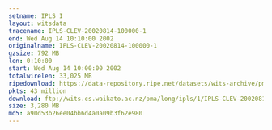 ```yaml
---
setname: IPLS I
layout: witsdata
tracename: IPLS-CLEV-20020814-100000-1
end: Wed Aug 14 10:10:00 2002
originalname: IPLS-CLEV-20020814-100000-1
gzsize: 792 MB
len: 0:10:00
start: Wed Aug 14 10:00:00 2002
totalwirelen: 33,025 MB
ripedownload: https://data-repository.ripe.net/datasets/wits-archive/pma/long/ipls/1/IPLS-CLEV-20020814-100000-1.gz
pkts: 43 million
download: ftp://wits.cs.waikato.ac.nz/pma/long/ipls/1/IPLS-CLEV-20020814-100000-1.gz
size: 3,280 MB
md5: a90d53b26ee04bb6d4a0a09b3f62e980
---
```

